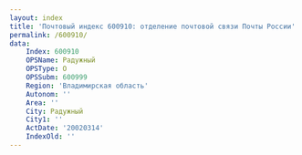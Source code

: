 ```yaml
---
layout: index
title: 'Почтовый индекс 600910: отделение почтовой связи Почты России'
permalink: /600910/
data:
    Index: 600910
    OPSName: Радужный
    OPSType: О
    OPSSubm: 600999
    Region: 'Владимирская область'
    Autonom: ''
    Area: ''
    City: Радужный
    City1: ''
    ActDate: '20020314'
    IndexOld: ''
---
```

